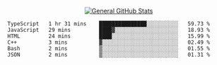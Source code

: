 <p align="center">
  <a href="https://github.com/AndyDevv">
    <img src="https://github-readme-stats.vercel.app/api?username=AndyDevv&custom_title=General%20GitHub%20Stats&theme=aura_dark" alt="General GitHub Stats">
  </a>
</p>

<!--START_SECTION:waka-->

```text
TypeScript   1 hr 31 mins    ███████████████░░░░░░░░░░   59.73 %
JavaScript   29 mins         ████▓░░░░░░░░░░░░░░░░░░░░   18.93 %
HTML         24 mins         ████░░░░░░░░░░░░░░░░░░░░░   15.99 %
C++          3 mins          ▓░░░░░░░░░░░░░░░░░░░░░░░░   02.49 %
Bash         2 mins          ▒░░░░░░░░░░░░░░░░░░░░░░░░   01.55 %
JSON         2 mins          ▒░░░░░░░░░░░░░░░░░░░░░░░░   01.31 %
```

<!--END_SECTION:waka-->
